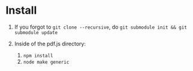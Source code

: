 Install
=======

1. If you forgot to `git clone --recursive`, do `git submodule init && git submodule update`
2. Inside of the pdf.js directory:

	1. `npm install`
	2. `node make generic`